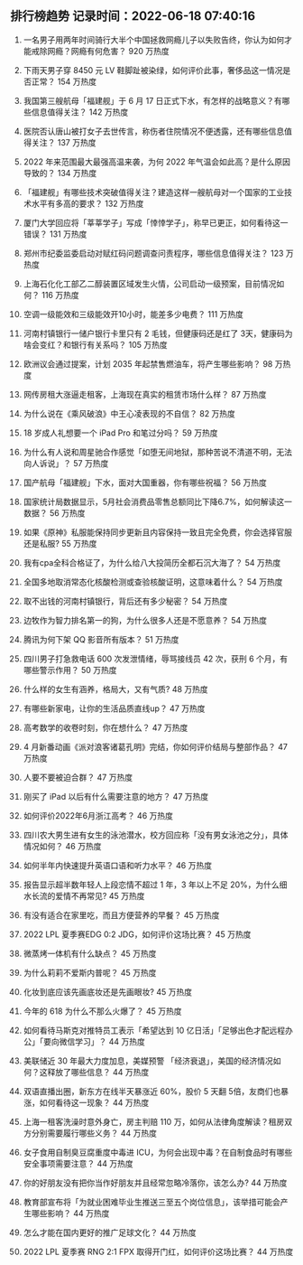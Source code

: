 
## 排行榜趋势 记录时间：2022-06-18 07:40:16
  
  1. 一名男子用两年时间骑行大半个中国拯救网瘾儿子以失败告终，你认为如何才能戒除网瘾？网瘾有何危害？ 920 万热度
    
  2. 下雨天男子穿 8450 元 LV 鞋脚趾被染绿，如何评价此事，奢侈品这一情况是否正常？ 154 万热度
    
  3. 我国第三艘航母「福建舰」于 6 月 17 日正式下水，有怎样的战略意义？有哪些信息值得关注？ 142 万热度
    
  4. 医院否认唐山被打女子去世传言，称伤者住院情况不便透露，还有哪些信息值得关注？ 137 万热度
    
  5. 2022 年来范围最大最强高温来袭，为何 2022 年气温会如此高？是什么原因导致的？ 134 万热度
    
  6. 「福建舰」有哪些技术突破值得关注？建造这样一艘航母对一个国家的工业技术水平有多高的要求？ 132 万热度
    
  7. 厦门大学回应将「莘莘学子」写成「悻悻学子」，称早已更正，如何看待这一错误？ 131 万热度
    
  8. 郑州市纪委监委启动对赋红码问题调查问责程序，哪些信息值得关注？ 123 万热度
    
  9. 上海石化化工部乙二醇装置区域发生火情，公司启动一级预案，目前情况如何？ 116 万热度
    
  10. 空调一级能效和三级能效开10小时，能差多少电费？ 111 万热度
    
  11. 河南村镇银行一储户银行卡里只有 2 毛钱，但健康码还是红了 3天，健康码为啥会变红？和银行有关系吗？ 105 万热度
    
  12. 欧洲议会通过提案，计划 2035 年起禁售燃油车，将产生哪些影响？ 98 万热度
    
  13. 网传房租大涨逼走租客，上海现在真实的租赁市场什么样？ 87 万热度
    
  14. 为什么说在《乘风破浪》中王心凌表现的不自信？ 82 万热度
    
  15. 18 岁成人礼想要一个 iPad Pro 和笔过分吗？ 59 万热度
    
  16. 为什么有人说和周星驰合作感觉「如堕无间地狱，那种苦说不清道不明，无法向人诉说」？ 57 万热度
    
  17. 国产航母「福建舰」下水，面对大国重器，你有哪些祝福？ 56 万热度
    
  18. 国家统计局数据显示，5月社会消费品零售总额同比下降6.7%，如何解读这一数据？ 56 万热度
    
  19. 如果《原神》私服能保持同步更新且内容保持一致且完全免费，你会选择官服还是私服? 55 万热度
    
  20. 我有cpa全科合格证了，为什么给八大投简历全都石沉大海了？ 54 万热度
    
  21. 全国多地取消常态化核酸检测或查验核酸证明，这意味着什么？ 54 万热度
    
  22. 取不出钱的河南村镇银行，背后还有多少秘密？ 54 万热度
    
  23. 边牧作为智力排名第一的狗，为什么很多人还是不愿意养？ 54 万热度
    
  24. 腾讯为何下架 QQ 影音所有版本？ 51 万热度
    
  25. 四川男子打急救电话 600 次发泄情绪，辱骂接线员 42 次，获刑 6 个月，有哪些警示作用？ 50 万热度
    
  26. 什么样的女生有涵养，格局大，又有气质? 48 万热度
    
  27. 有哪些新家电，让你的生活品质直线up？ 47 万热度
    
  28. 高考数学的收卷时刻，你在想什么？ 47 万热度
    
  29. 4 月新番动画《派对浪客诸葛孔明》完结，你如何评价结局与整部作品？ 47 万热度
    
  30. 人要不要被迫合群？ 47 万热度
    
  31. 刚买了 iPad 以后有什么需要注意的地方？ 47 万热度
    
  32. 如何评价2022年6月浙江高考？ 46 万热度
    
  33. 四川农大男生进有女生的泳池潜水，校方回应称「没有男女泳池之分」，具体情况如何？ 46 万热度
    
  34. 如何半年内快速提升英语口语和听力水平？ 46 万热度
    
  35. 报告显示超半数年轻人上段恋情不超过 1 年，3 年以上不足 20%，为什么细水长流的爱情不再常见? 45 万热度
    
  36. 有没有适合在家里吃，而且方便营养的早餐？ 45 万热度
    
  37. 2022 LPL 夏季赛EDG 0:2 JDG，如何评价这场比赛？ 45 万热度
    
  38. 微蒸烤一体机有什么缺点？ 45 万热度
    
  39. 为什么莉莉不爱斯内普呢？ 45 万热度
    
  40. 化妆到底应该先画底妆还是先画眼妆? 45 万热度
    
  41. 今年的 618 为什么不那么火爆了？ 45 万热度
    
  42. 如何看待马斯克对推特员工表示「希望达到 10 亿日活」「足够出色才配远程办公」「要向微信学习」？ 44 万热度
    
  43. 美联储近 30 年最大力度加息，美媒预警 「经济衰退」，美国的经济情况如何？这释放了哪些信息？ 44 万热度
    
  44. 双语直播出圈，新东方在线半天暴涨近 60%，股价 5 天翻 5倍，友商们也暴涨，如何看待这一现象？ 44 万热度
    
  45. 上海一租客洗澡时意外身亡，房主判赔 110 万，如何从法律角度解读？租房双方分别需要履行哪些义务？ 44 万热度
    
  46. 女子食用自制臭豆腐重度中毒进 ICU，为何会出现中毒？在自制食品时有哪些安全事项需要注意？ 44 万热度
    
  47. 你的好朋友没有把你当作好朋友并且经常忽略冷落你，该怎么办? 44 万热度
    
  48. 教育部宣布将「为就业困难毕业生推送三至五个岗位信息」，该举措可能会产生哪些影响？ 44 万热度
    
  49. 怎么才能在国内更好的推广足球文化？ 44 万热度
    
  50. 2022 LPL 夏季赛 RNG 2:1 FPX 取得开门红，如何评价这场比赛？ 44 万热度
    